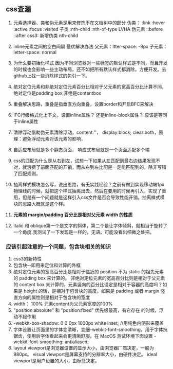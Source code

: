 ## css查漏


1. 元素选择器、类和伪元素是用来修饰不在文档树中的部分
伪类：  :link :hover :active :focus :visited 子类 :nth-child :nth-of-type  LVHA
伪元素   ::before ::after
css3: 新增伪类 nth-child

2. inline元素之间的空白间隔
最优解决办法  父元素：ltter-space: -8px  子元素： letter-space: normal

3. 为什么要初始化样式
因为不同浏览器对一些标签的默认样式是不同，而且开发的时候也会影响一些主动布局，还不如把所有默认样式都消除，方便开发。去github上找一些消除样式的包引一下。

4. 绝对定位元素和非绝对定位元素百分比相对于父元素的宽高百分比计算不同，绝对定位是padding box,非绝是contentbox

5. 重叠解决思路，重叠是指垂直方向重叠，设置border和开启BFC来解决

6. IFC行级格式化上下文，设置inline属性？ 还是inline-block属性？  应该是等同于inline属性

7. 清除浮动借助伪元素清除浮动，content:''， display:block; clear:both，原理：避免浮动元素对该元素的影响，

8. 自适应布局就是多个静态页面， 响应式布局就是一个页面适配多个端

9. css的匹配为什么是从右到左，试想一下如果从左匹配到最右边结果发现不对，就浪费了前面匹配的开销，而从右到左比配是一定能匹配到的，除非写错了匹配规则。

10. 抽离样式模块怎么写，说出思路，有无实践经验？之前有做到实现移动端1px物理线的时候，就把这个样式抽离出去，然后在要用的时候再引入，实现了重用，但是有一个问题就是这样引入css文件是否会导致性能开销。抽离样式模块的思路大概就是这个样。

11. **元素的 margin/padding 百分比是相对父元素 width 的性质**
12. italic 和 oblique第一个是文字的斜体，第二个是让字体倾斜，就相当于旋转了一个角度.我测试了一下发现是一样的，无语。可能没看出细微之处把。


### 应该引起注意的一个问题，包含块相关的知识

1. css3的新特性
2. 包含块--即用来定位和计算的外框
3. 绝对定位元素的宽高百分比是相对于临近的 position 不为 static 的祖先元素的 padding box 来计算的。
 非绝对定位元素的宽高百分比则是相对于父元素的 content box 来计算的。元素竖向的百分比设定是相对于容器的高度吗？如果是 height 的话，是相对于包含块的高度。如果是 padding 或者 margin 竖直方向的属性则是相对于包含块的宽度
4. width： 100% 元素content为父元素宽度的100%
5.  "position:absolute" 和 "position:fixed" 优先级最高，有它存在
 的时候，浮动不起作用
6. -webkit-box-shadow: 0 0 0px 1000px white inset; //用纯色内阴影来覆盖
7. 字体设置让页面里的字体变清晰，变细-webkit-font-smoothing，用于字体抗锯齿，使用后字体看起来会更清晰舒服。在 MacOS 测试环境下面设置 -webkit-font-smoothing: antialiased; 
8. layout viewport是浏览器设置的显示大小，由浏览器厂商决定，一般为980px。
visual viewport是屏幕支持的分辨率大小，由硬件决定。
ideal viewport是用户设置的大小，由<meta name="viewport">标签决定。